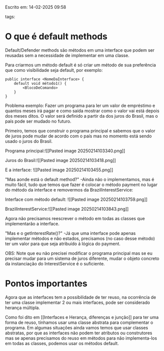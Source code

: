 Escrito em: 14-02-2025 09:58

tags:
# O que é default methods

Default/Defender methods são métodos em uma interface que podem ser reusadas sem a necessidade de implementar em uma classe.

Para criarmos um método default é só criar um método de sua preferência que como visibilidade seja default, por exemplo:
```
public interface <NomeDaInterface> {
	default void método1() {
		<BlocoDeComando>
	}
}
```

Problema exemplo: Fazer um programa para ler um valor de empréstimo e quantos meses irá pagar e como saída mostrar como o valor vai está depois dos meses ditos. O valor será definido a partir da dos juros do Brasil, mas o país pode ser mudado no futuro.

Primeiro, temos que construir o programa principal e sabemos que o valor de juros pode mudar de acordo com o país mas no momento está sendo usado o juros do Brasil.

Programa principal:![[Pasted image 20250214103340.png]]

Juros do Brasil:![[Pasted image 20250214103418.png]]

E a interface:
![[Pasted image 20250214103455.png]]

"Mas aonde está o default method?"
-Ainda não o implementamos, mas é muito fácil, tudo que temos que fazer é colocar o método payment no lugar do método da interface e removermos da BrazilInterestService:

Interface com método default: ![[Pasted image 20250214103759.png]]

BrazilInterestService:![[Pasted image 20250214103843.png]]

Agora não precisamos reescrever o método em todas as classes que implementarão a interface.

"Mas e o getInterestRate()?"
-Já que uma interface pode apenas implementar métodos e não estados, precisamos (no caso desse método) ter um valor para que seja atribuído á lógica do payment.

OBS: Note que eu não precisei modificar o programa principal mas se eu precisar mudar para um sistema de juros diferente, mudar o objeto concreto da instanciação do InterestService é o suficiente. 

# Pontos importantes

Agora que as interfaces tem a possibilidade de ter reuso, na ocorrência de ter uma classe implementar 2 ou mais interfaces, pode ser considerado herança múltipla.

Como foi dito em [[Interfaces e Herança, diferenças e junção]] para ter uma forma de reuso, tínhamos usar uma classe abstrata para complementar o programa. Em algumas situações ainda vamos temos que usar classes abstratas, por que as interfaces não podem ter atributos ou construtores mas se apenas precisamos do reuso em métodos para não implementa-los em todas as classes, podemos usar os métodos default. 
